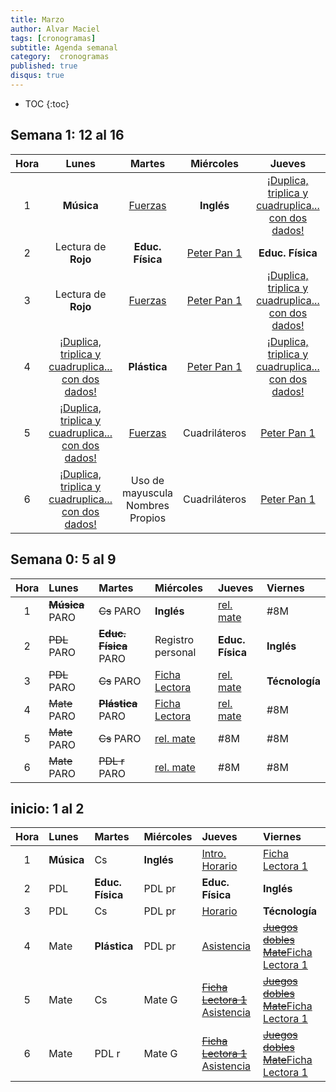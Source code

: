 ```yaml
---
title: Marzo
author: Alvar Maciel
tags: [cronogramas]
subtitle: Agenda semanal
category:  cronogramas
published: true
disqus: true
---
```

<!--
|Hora|Lunes                    |Martes                     |Miércoles                  |Jueves                  |Viernes                  |
|:--:|:------------------------|:--------------------------|:--------------------------|:---------------------  |:------------------------|
|1   |**Música**               |Cs                         |**Inglés**                 |Mate                    |PDL r                    |
|2   |PDL                      |**Educ. Física**           |PDL pr                     |**Educ. Física**        |**Inglés**               |
|3   |PDL                      |Cs                         |PDL pr                     |Mate                    |**Técnología**           |
|4   |Mate                     |**Plástica**               |PDL pr                     |Mate                    |Cs                       |
|5   |Mate                     |Cs                         |Mate G                     |PDL pr                  |Cs                       |
|6   |Mate                     |PDL r                      |Mate G                     |PDL pr                  |Cs                       |
-->

* TOC
{:toc}

## Semana 1: 12 al 16

|Hora|Lunes|Martes|Miércoles|Jueves|Viernes|
|:---:|:----:|:-----:|:-------:|:------:|:------:|
|1|**Música**|[Fuerzas]({{site.baseurl}}/modules/proyectos/fuerzas/)|**Inglés**|[¡Duplica, triplica y cuadruplica... con dos dados!]({{site.baseurl}}/assets/docs/MAT_Multiples_problemas.pdf)|[Peter Pan 1](https://www.dropbox.com/s/0oynzp1tzaqq55p/Secuencia_PETER_PAN_5_.doc?dl=1)|
|2|Lectura de **Rojo** |**Educ. Física**|[Peter Pan 1](https://www.dropbox.com/s/0oynzp1tzaqq55p/Secuencia_PETER_PAN_5_.doc?dl=1)|**Educ. Física**|**Inglés**|
|3|Lectura de **Rojo**|[Fuerzas]({{site.baseurl}}/modules/proyectos/fuerzas/)|[Peter Pan 1](https://www.dropbox.com/s/0oynzp1tzaqq55p/Secuencia_PETER_PAN_5_.doc?dl=1)|[¡Duplica, triplica y cuadruplica... con dos dados!]({{site.baseurl}}/assets/docs/MAT_Multiples_problemas.pdf)|**Técnología**|
|4|[¡Duplica, triplica y cuadruplica... con dos dados!]({{site.baseurl}}/assets/docs/MAT_Multiples_problemas.pdf) |**Plástica**|[Peter Pan 1](https://www.dropbox.com/s/0oynzp1tzaqq55p/Secuencia_PETER_PAN_5_.doc?dl=1)|[¡Duplica, triplica y cuadruplica... con dos dados!]({{site.baseurl}}/assets/docs/MAT_Multiples_problemas.pdf)|[Fuerzas]({{site.baseurl}}/modules/proyectos/fuerzas/)|
|5|[¡Duplica, triplica y cuadruplica... con dos dados!]({{site.baseurl}}/assets/docs/MAT_Multiples_problemas.pdf) |[Fuerzas]({{site.baseurl}}/modules/proyectos/fuerzas/)|Cuadriláteros|[Peter Pan 1](https://www.dropbox.com/s/0oynzp1tzaqq55p/Secuencia_PETER_PAN_5_.doc?dl=1)|[Fuerzas]({{site.baseurl}}/modules/proyectos/fuerzas/)|
|6|[¡Duplica, triplica y cuadruplica... con dos dados!]({{site.baseurl}}/assets/docs/MAT_Multiples_problemas.pdf) |Uso de mayuscula Nombres Propios|Cuadriláteros|[Peter Pan 1](https://www.dropbox.com/s/0oynzp1tzaqq55p/Secuencia_PETER_PAN_5_.doc?dl=1)|[Fuerzas]({{site.baseurl}}/modules/proyectos/fuerzas/)|


## Semana 0: 5 al 9

|Hora|Lunes                    |Martes                     |Miércoles                  |Jueves                  |Viernes                  |
|:--:|:------------------------|:--------------------------|:--------------------------|:---------------------  |:------------------------|
|1   |~~**Música**~~ PARO      |~~Cs~~ PARO                |**Inglés**                 |[rel. mate]({{site.baseurl}}/modules/proyectos/relevamiento-punto-de-partida/#juego-duplica-triplica-y-cuadriplica-con-dados)|#8M                    |
|2   |~~PDL~~ PARO             |~~**Educ. Física**~~ PARO  |Registro personal          |**Educ. Física**        |**Inglés**               |
|3   |~~PDL~~ PARO             |~~Cs~~ PARO                |[Ficha Lectora]({{site.baseurl}}/modules/proyectos/relevamiento-punto-de-partida/#ficha-lectora-cuadernillo-de-5to-grado)|[rel. mate]({{site.baseurl}}/modules/proyectos/relevamiento-punto-de-partida/#juego-duplica-triplica-y-cuadriplica-con-dados)|**Técnología**           |
|4   |~~Mate~~ PARO            |~~**Plástica**~~ PARO      |[Ficha Lectora]({{site.baseurl}}/modules/proyectos/relevamiento-punto-de-partida/#ficha-lectora-cuadernillo-de-5to-grado)|[rel. mate]({{site.baseurl}}/modules/proyectos/relevamiento-punto-de-partida/#juego-duplica-triplica-y-cuadriplica-con-dados)|#8M                       |
|5   |~~Mate~~ PARO            |~~Cs~~ PARO                |[rel. mate]({{site.baseurl}}/modules/proyectos/relevamiento-punto-de-partida/#juego-duplica-triplica-y-cuadriplica-con-dados)|#8M                  |#8M                       |
|6   |~~Mate~~ PARO            |~~PDL r~~ PARO             |[rel. mate]({{site.baseurl}}/modules/proyectos/relevamiento-punto-de-partida/#juego-duplica-triplica-y-cuadriplica-con-dados)|#8M                  |#8M                       |

## inicio: 1 al 2

|Hora|Lunes                    |Martes                     |Miércoles                  |Jueves                  |Viernes                  |
|:--:|:------------------------|:--------------------------|:--------------------------|:---------------------  |:------------------------|
|1   |**Música**               |Cs                         |**Inglés**                 |[Intro. Horario]({{site.baseurl}}/modules/proyectos/relevamiento-punto-de-partida/#horarios-registros-y-juegos-dobles)          |[Ficha Lectora 1]({{site.baseurl}}/modules/proyectos/relevamiento-punto-de-partida/#ficha-lectora-cuadernillo-de-5to-grado)|
|2   |PDL                      |**Educ. Física**           |PDL pr                     |**Educ. Física**        |**Inglés**|
|3   |PDL                      |Cs                         |PDL pr                     |[Horario]({{site.baseurl}}/modules/proyectos/relevamiento-punto-de-partida/#horarios-registros-y-juegos-dobles)                 |**Técnología**|
|4   |Mate                     |**Plástica**               |PDL pr                     |[Asistencia]({{site.baseurl}}/modules/proyectos/relevamiento-punto-de-partida/#horarios-registros-y-juegos-dobles)              |~~[Juegos dobles Mate]({{site.baseurl}}/modules/proyectos/relevamiento-punto-de-partida/#horarios-registros-y-juegos-dobles)~~[Ficha Lectora 1]({{site.baseurl}}/modules/proyectos/relevamiento-punto-de-partida/#ficha-lectora-cuadernillo-de-5to-grado)|
|5   |Mate                     |Cs                         |Mate G                     |~~[Ficha Lectora 1]({{site.baseurl}}/modules/proyectos/relevamiento-punto-de-partida/#ficha-lectora-cuadernillo-de-5to-grado)~~ [Asistencia]({{site.baseurl}}/modules/proyectos/relevamiento-punto-de-partida/#horarios-registros-y-juegos-dobles)         |~~[Juegos dobles Mate]({{site.baseurl}}/modules/proyectos/relevamiento-punto-de-partida/#horarios-registros-y-juegos-dobles)~~[Ficha Lectora 1]({{site.baseurl}}/modules/proyectos/relevamiento-punto-de-partida/#ficha-lectora-cuadernillo-de-5to-grado)|
|6   |Mate                     |PDL r                      |Mate G                     |~~[Ficha Lectora 1]({{site.baseurl}}/modules/proyectos/relevamiento-punto-de-partida/#ficha-lectora-cuadernillo-de-5to-grado)~~ [Asistencia]({{site.baseurl}}/modules/proyectos/relevamiento-punto-de-partida/#horarios-registros-y-juegos-dobles)         |~~[Juegos dobles Mate]({{site.baseurl}}/modules/proyectos/relevamiento-punto-de-partida/#horarios-registros-y-juegos-dobles)~~[Ficha Lectora 1]({{site.baseurl}}/modules/proyectos/relevamiento-punto-de-partida/#ficha-lectora-cuadernillo-de-5to-grado)|
